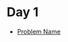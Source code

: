 # Day 1

- [Problem Name](https://leetcode.com/problems/longest-consecutive-sequence/?envType=study-plan-v2&envId=top-interview-150)
